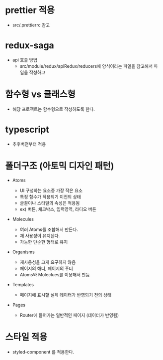 # prettier 적용

- src/.prettierrc 참고

# redux-saga

- api 호출 방법
  - src/module/redux/apiRedux/reducers에 양식이라는 파일을 참고해서 파일을 작성하고

# 함수형 vs 클래스형

- 해당 프로젝트는 함수형으로 작성하도록 한다.

# typescript

- 추후버전부터 적용

# 폴더구조 (아토믹 디자인 패턴)

- Atoms

  - UI 구성하는 요소중 가장 작은 요소
  - 특정 함수가 적용되기 이전의 상태
  - 글꼴이나 스타일의 속성은 적용됨
  - ex) 버튼, 체크박스, 입력영역, 라디오 버튼

- Molecules

  - 여러 Atoms를 조합해서 만든다.
  - 재 사용성이 유지된다.
  - 가능한 단순한 형태로 유지

- Organisms

  - 재사용성을 크게 요구하지 않음
  - 페이지의 해더, 페이지의 푸터
  - Atoms와 Moleclues를 이용해서 만듬

- Templates

  - 페이지에 표시할 실제 데이터가 반영되기 전의 상태

- Pages
  - Router에 들어가는 일반적인 페이지 (데이터가 반영됨)

# 스타일 적용

- styled-component 를 적용한다.
